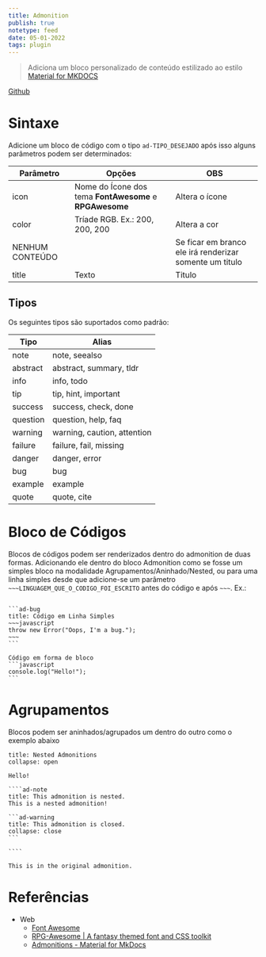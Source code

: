 ```yaml
---
title: Admonition
publish: true
notetype: feed
date: 05-01-2022
tags: plugin
---
```


> Adiciona um bloco personalizado de conteúdo estilizado ao estilo [Material for MKDOCS](https://cutt.ly/aUXAzRZ)


[Github](https://github.com/valentine195/obsidian-admonition) 

# Sintaxe
Adicione um bloco de código com o tipo `ad-TIPO_DESEJADO` após isso alguns parâmetros podem ser determinados:

| Parâmetro       | Opções                                                  | OBS                                                     |
| --------------- | ------------------------------------------------------- | ------------------------------------------------------- |
| icon            | Nome do Ícone dos tema **FontAwesome** e **RPGAwesome** | Altera o ícone                                          |
| color           | Tríade RGB. Ex.: 200, 200, 200                          | Altera a cor                                            |
| NENHUM CONTEÚDO |                                                         | Se ficar em branco ele irá renderizar somente um titulo |
| title           | Texto                                                   | Titulo                                                        |

## Tipos
Os seguintes tipos são suportados como padrão:

| Tipo     | Alias                       |
| -------- | --------------------------- |
| note     | note, seealso               |
| abstract | abstract, summary, tldr     |
| info     | info, todo                  |
| tip      | tip, hint, important        |
| success  | success, check, done        |
| question | question, help, faq         |
| warning  | warning, caution, attention |
| failure  | failure, fail, missing      |
| danger   | danger, error               |
| bug      | bug                         |
| example  | example                     |
| quote    | quote, cite                 | 


# Bloco de Códigos
Blocos de códigos podem ser renderizados dentro do admonition de duas formas. Adicionando ele dentro do bloco Admonition como se fosse um simples bloco na modalidade Agrupamentos/Aninhado/Nested, ou para uma linha simples desde que adicione-se um parâmetro `~~~LINGUAGEM_QUE_O_CODIGO_FOI_ESCRITO` antes do código e após `~~~`. Ex.:

````ad-info

```ad-bug
title: Código em Linha Simples
~~~javascript
throw new Error("Oops, I'm a bug.");
~~~
```

Código em forma de bloco
```javascript
console.log("Hello!");
```

````

# Agrupamentos
Blocos podem ser aninhados/agrupados um dentro do outro como o exemplo abaixo

`````ad-note
title: Nested Admonitions
collapse: open

Hello!

````ad-note
title: This admonition is nested.
This is a nested admonition!

```ad-warning
title: This admonition is closed.
collapse: close
```

````

This is in the original admonition.
`````



# Referências
- Web
	- [Font Awesome](https://fontawesome.com/)
	- [RPG-Awesome | A fantasy themed font and CSS toolkit](https://nagoshiashumari.github.io/Rpg-Awesome/)
	- [Admonitions - Material for MkDocs](https://squidfunk.github.io/mkdocs-material/reference/admonitions/)

	